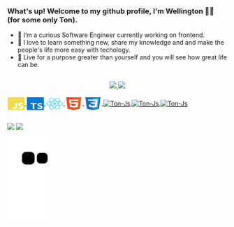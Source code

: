 ### What's up! Welcome to my github profile, I'm Wellington 👋🏽 (for some only Ton).


- 🔭 I’m a curious Software Engineer currently working on frontend.
- 🥰 I love to learn something new, share my knowledge and and make the people's life more easy with techology.
- 🌱 Live for a purpose greater than yourself and you will see how great life can be.

##

<div align="center">
  <a href="https://github.com/wellingtonacosta">
  <img height="180em" src="https://github-readme-stats.vercel.app/api?username=wellingtonacosta&show_icons=true&theme=dark&include_all_commits=true&count_private=true"/>
  <img height="180em" src="https://github-readme-stats.vercel.app/api/top-langs/?username=wellingtonacosta&layout=compact&langs_count=7&theme=dark"/>
</div>
<div style="display: inline_block"><br>
  <img align="center" alt="Ton-Js" height="30" width="40" src="https://raw.githubusercontent.com/devicons/devicon/master/icons/javascript/javascript-plain.svg">
  <img align="center" alt="Rafa-Ts" height="30" width="40" src="https://raw.githubusercontent.com/devicons/devicon/master/icons/typescript/typescript-plain.svg">
  <img align="center" alt="Rafa-React" height="30" width="40" src="https://raw.githubusercontent.com/devicons/devicon/master/icons/react/react-original.svg">
  <img align="center" alt="Rafa-HTML" height="30" width="40" src="https://raw.githubusercontent.com/devicons/devicon/master/icons/html5/html5-original.svg">
  <img align="center" alt="Rafa-CSS" height="30" width="40" src="https://raw.githubusercontent.com/devicons/devicon/master/icons/css3/css3-original.svg">
  <img  align="center" alt="Ton-Js" height="30" width="40" src="https://cdn.jsdelivr.net/gh/devicons/devicon/icons/angularjs/angularjs-original.svg" />
  <img  align="center" alt="Ton-Js" height="30" width="40"  src="https://cdn.jsdelivr.net/gh/devicons/devicon/icons/nodejs/nodejs-original.svg" />
  <img   align="center" alt="Ton-Js" height="30" width="40" src="https://cdn.jsdelivr.net/gh/devicons/devicon/icons/graphql/graphql-plain.svg" />
          
          
  
  ##
 
<div> 
 
  <a href = "mailto:wellingtonacosta09@gmail.com"><img src="https://img.shields.io/badge/-Gmail-%23333?style=for-the-badge&logo=gmail&logoColor=white" target="_blank"></a>
  <a href="https://www.linkedin.com/in/wellington-alves-da-costa/" target="_blank"><img src="https://img.shields.io/badge/-LinkedIn-%230077B5?style=for-the-badge&logo=linkedin&logoColor=white" target="_blank"></a> 
 
  ![Snake animation](https://github.com/rafaballerini/rafaballerini/blob/output/github-contribution-grid-snake.svg)
 
</div>

